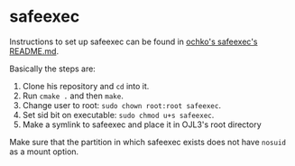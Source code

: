 # safeexec

Instructions to set up safeexec can be found in [ochko's safeexec's README.md](https://github.com/ochko/safeexec/blob/master/README.md).

Basically the steps are:

1. Clone his repository and `cd` into it.
2. Run `cmake .` and then `make`.
3. Change user to root: `sudo chown root:root safeexec`.
4. Set sid bit on executable: `sudo chmod u+s safeexec`.
5. Make a symlink to safeexec and place it in OJL3's root directory

Make sure that the partition in which safeexec exists does not have `nosuid` as a mount option.
